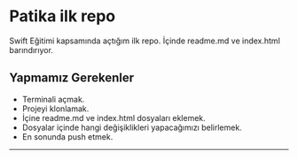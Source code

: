# Patika ilk repo
Swift Eğitimi kapsamında açtığım ilk repo. İçinde readme.md ve index.html barındırıyor.

## Yapmamız Gerekenler
* Terminali açmak.
* Projeyi klonlamak.
* İçine readme.md ve index.html dosyaları eklemek.
* Dosyalar içinde hangi değişiklikleri yapacağımızı belirlemek.
* En sonunda push etmek.

*****

